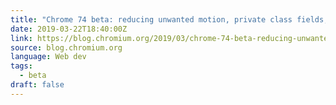 ```yaml
---
title: "Chrome 74 beta: reducing unwanted motion, private class fields, and feature policy API"
date: 2019-03-22T18:40:00Z
link: https://blog.chromium.org/2019/03/chrome-74-beta-reducing-unwanted-motion.html?utm_medium=RSS&utm_source=news.12bit.vn
source: blog.chromium.org
language: Web dev
tags:
  - beta
draft: false
---
```

